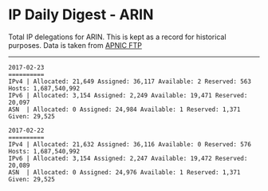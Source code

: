 # IP Daily Digest - ARIN 

Total IP delegations for ARIN. This is kept as a record for historical purposes. Data is taken from [APNIC FTP](https://ftp.apnic.net/)

---

```
2017-02-23
==========
IPv4 | Allocated: 21,649 Assigned: 36,117 Available: 2 Reserved: 563 Hosts: 1,687,540,992
IPv6 | Allocated: 3,154 Assigned: 2,249 Available: 19,471 Reserved: 20,097
ASN  | Allocated: 0 Assigned: 24,984 Available: 1 Reserved: 1,371 Given: 29,525
```

```
2017-02-22
==========
IPv4 | Allocated: 21,632 Assigned: 36,116 Available: 0 Reserved: 576 Hosts: 1,687,540,992
IPv6 | Allocated: 3,154 Assigned: 2,247 Available: 19,472 Reserved: 20,089
ASN  | Allocated: 0 Assigned: 24,976 Available: 1 Reserved: 1,371 Given: 29,525
```
